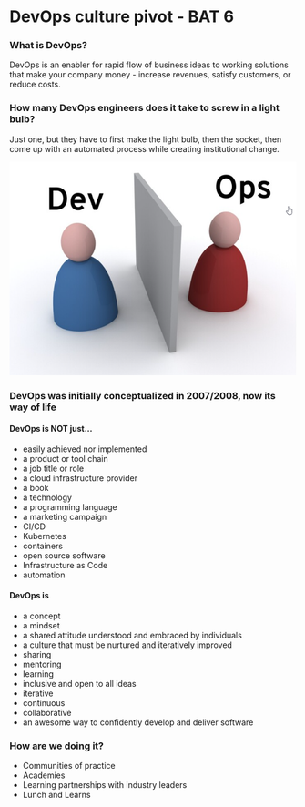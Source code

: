 # DevOps culture pivot - BAT 6


### What is DevOps?
DevOps is an enabler for rapid flow of business ideas to working solutions that make your company money - increase revenues, satisfy customers, or reduce costs.

[comment]: <DevOps is complete set of practices that automates the process between development and operation teams so they can easily build, test and release software faster and more more relaiably>

###  How many DevOps engineers does it take to screw in a light bulb?
Just one, but they have to first make the light bulb, then the socket, then come up with an automated process while creating institutional change.

![Situation today](dev-ops.png)

### DevOps was initially conceptualized in 2007/2008, now its way of life
[comment]: <In past we have discussed about successful organizations like Target and Etsy who have enhanced their posture significantly by uping their digital game, and they were able to do that by adopting DevOps culture>


#### DevOps is NOT just…
- easily achieved nor implemented
- a product or tool chain
- a job title or role
- a cloud infrastructure provider
- a book
- a technology
- a programming language
- a marketing campaign
- CI/CD
- Kubernetes
- containers
- open source software
- Infrastructure as Code
- automation

#### DevOps is 
- a concept
- a mindset
- a shared attitude understood and embraced by individuals
- a culture that must be nurtured and iteratively improved
- sharing
- mentoring
- learning
- inclusive and open to all ideas
- iterative
- continuous
- collaborative
- an awesome way to confidently develop and deliver software

### How are we doing it?
- Communities of practice
- Academies
- Learning partnerships with industry leaders
- Lunch and Learns
